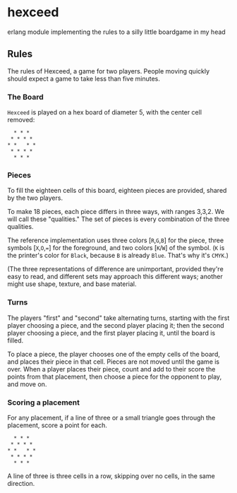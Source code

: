 # hexceed
erlang module implementing the rules to a silly little boardgame in my head





## Rules
The rules of Hexceed, a game for two players.  People moving quickly should expect a game to take less than five minutes.

### The Board
`Hexceed` is played on a hex board of diameter 5, with the center cell removed:

      * * *
     * * * *
    * *   * *
     * * * *
      * * *

### Pieces
To fill the eighteen cells of this board, eighteen pieces are provided, shared by the two players.  

To make 18 pieces, each piece differs in three ways, with ranges 3,3,2.  We will call these "qualities."  The set of pieces is every combination of the three qualities.  

The reference implementation uses three colors [`R`,`G`,`B`] for the piece, three symbols [`X`,`O`,`=`] for the foreground, and two colors [`K`/`W`] of the symbol.  (`K` is the printer's color for `Black`, because `B` is already `Blue`.  That's why it's `CMYK`.)

(The three representations of difference are unimportant, provided they're easy to read, and different sets may approach this different ways; another might use shape, texture, and base material.  

### Turns
The players "first" and "second" take alternating turns, starting with the first player choosing a piece, and the second player placing it; then the second player choosing a piece, and the first player placing it, until the board is filled.

To place a piece, the player chooses one of the empty cells of the board, and places their piece in that cell.  Pieces are not moved until the game is over.  When a player places their piece, count and add to their score the points from that placement, then choose a piece for the opponent to play, and move on.

### Scoring a placement
For any placement, if a line of three or a small triangle goes through the placement, score a point for each.  

      * * *
     * * * *
    * *   * *
     * * * *
      * * *

A line of three is three cells in a row, skipping over no cells, in the same direction.
